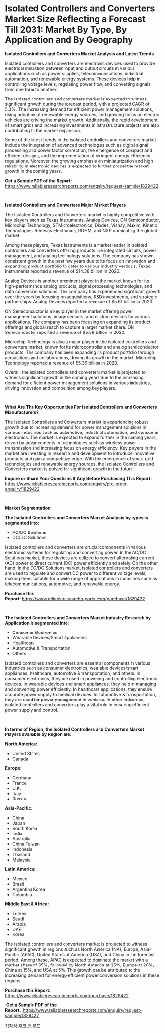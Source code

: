 <p><h1>Isolated Controllers and Converters Market Size Reflecting a Forecast Till 2031: Market By Type, By Application and By Geography</h1></p><p><strong>Isolated Controllers and Converters Market Analysis and Latest Trends</strong></p>
<p><p>Isolated controllers and converters are electronic devices used to provide electrical insulation between input and output circuits in various applications such as power supplies, telecommunications, industrial automation, and renewable energy systems. These devices help in controlling voltage levels, regulating power flow, and converting signals from one form to another.</p><p>The isolated controllers and converters market is expected to witness significant growth during the forecast period, with a projected CAGR of 5.3%. The increasing demand for efficient power management solutions, rising adoption of renewable energy sources, and growing focus on electric vehicles are driving the market growth. Additionally, the rapid development of smart grids and increasing investments in infrastructure projects are also contributing to the market expansion.</p><p>Some of the latest trends in the isolated controllers and converters market include the integration of advanced technologies such as digital signal processing and power factor correction, the emergence of compact and efficient designs, and the implementation of stringent energy efficiency regulations. Moreover, the growing emphasis on miniaturization and high reliability in electronic devices is expected to further propel the market growth in the coming years.</p></p>
<p><strong>Get a Sample PDF of the Report:&nbsp;</strong> <a href="https://www.reliableresearchreports.com/enquiry/request-sample/1829422">https://www.reliableresearchreports.com/enquiry/request-sample/1829422</a></p>
<p>&nbsp;</p>
<p><strong>Isolated Controllers and Converters Major Market Players</strong></p>
<p><p>The Isolated Controllers and Converters market is highly competitive with key players such as Texas Instruments, Analog Devices, ON Semiconductor, Microchip Technology, STMicroelectronics, Diodes, Vishay, Maxim, Kinetic Technologies, Renesas Electronics, ROHM, and NXP dominating the global market. </p><p>Among these players, Texas Instruments is a market leader in isolated controllers and converters offering products like integrated circuits, power management, and analog technology solutions. The company has shown consistent growth in the past few years due to its focus on innovation and expanding product portfolio to cater to various industry verticals. Texas Instruments reported a revenue of $14.38 billion in 2020.</p><p>Analog Devices is another prominent player in the market known for its high-performance analog products, signal processing technologies, and data conversion solutions. The company has experienced significant growth over the years by focusing on acquisitions, R&D investments, and strategic partnerships. Analog Devices reported a revenue of $5.61 billion in 2020.</p><p>ON Semiconductor is a key player in the market offering power management solutions, image sensors, and custom devices for various applications. The company has been focusing on expanding its product offerings and global reach to capture a larger market share. ON Semiconductor reported a revenue of $5.59 billion in 2020.</p><p>Microchip Technology is also a major player in the isolated controllers and converters market, known for its microcontroller and analog semiconductor products. The company has been expanding its product portfolio through acquisitions and collaborations, driving its growth in the market. Microchip Technology reported a revenue of $5.36 billion in 2020.</p><p>Overall, the isolated controllers and converters market is projected to witness significant growth in the coming years due to the increasing demand for efficient power management solutions in various industries, driving innovation and competition among key players.</p></p>
<p>&nbsp;</p>
<p><strong>What Are The Key Opportunities For Isolated Controllers and Converters Manufacturers?</strong></p>
<p><p>The Isolated Controllers and Converters market is experiencing robust growth due to increasing demand for power management solutions in various industries such as automotive, industrial automation, and consumer electronics. The market is expected to expand further in the coming years, driven by advancements in technologies such as wireless power transmission and increasing focus on energy efficiency. Key players in the market are investing in research and development to introduce innovative products and gain a competitive edge. With the emergence of smart grid technologies and renewable energy sources, the Isolated Controllers and Converters market is poised for significant growth in the future.</p></p>
<p><strong>Inquire or Share Your Questions If Any Before Purchasing This Report:</strong> <a href="https://www.reliableresearchreports.com/enquiry/pre-order-enquiry/1829422">https://www.reliableresearchreports.com/enquiry/pre-order-enquiry/1829422</a></p>
<p>&nbsp;</p>
<p><strong>Market Segmentation</strong></p>
<p><strong>The Isolated Controllers and Converters Market Analysis by types is segmented into:</strong></p>
<p><ul><li>AC/DC Solutions</li><li>DC/DC Solutions</li></ul></p>
<p><p>Isolated controllers and converters are crucial components in various electronic systems for regulating and converting power. In the AC/DC Solutions market, these devices are utilized to convert alternating current (AC) power to direct current (DC) power efficiently and safely. On the other hand, in the DC/DC Solutions market, isolated controllers and converters are used to regulate and convert DC power to different voltage levels, making them suitable for a wide range of applications in industries such as telecommunications, automotive, and renewable energy.</p></p>
<p><strong>Purchase this Report:&nbsp;</strong><a href="https://www.reliableresearchreports.com/purchase/1829422">https://www.reliableresearchreports.com/purchase/1829422</a></p>
<p>&nbsp;</p>
<p><strong>The Isolated Controllers and Converters Market Industry Research by Application is segmented into:</strong></p>
<p><ul><li>Consumer Electronics</li><li>Wearable Devices/Smart Appliances</li><li>Healthcare</li><li>Automotive & Transportation</li><li>Others</li></ul></p>
<p><p>Isolated controllers and converters are essential components in various industries such as consumer electronics, wearable devices/smart appliances, healthcare, automotive & transportation, and others. In consumer electronics, they are used in powering and controlling electronic devices. In wearable devices and smart appliances, they help in managing and converting power efficiently. In healthcare applications, they ensure accurate power supply to medical devices. In automotive & transportation, they are used for power management in vehicles. In other industries, isolated controllers and converters play a vital role in ensuring efficient power supply and control.</p></p>
<p>&nbsp;</p>
<p><strong>In terms of Region, the Isolated Controllers and Converters Market Players available by Region are:</strong></p>
<p>
    <p> <strong> North America: </strong>
        <ul>
            <li>United States</li>
            <li>Canada</li>
        </ul>
        </p> 
    <p> <strong> Europe: </strong>
        <ul>
            <li>Germany</li>
            <li>France</li>
            <li>U.K.</li>
            <li>Italy</li>
            <li>Russia</li>
        </ul>
        </p> 
    <p> <strong> Asia-Pacific: </strong>
        <ul>
            <li>China</li>
            <li>Japan</li>
            <li>South Korea</li>
            <li>India</li>
            <li>Australia</li>
            <li>China Taiwan</li>
            <li>Indonesia</li>
            <li>Thailand</li>
            <li>Malaysia</li>
        </ul>
        </p> 
    <p> <strong> Latin America: </strong>
        <ul>
            <li>Mexico</li>
            <li>Brazil</li>
            <li>Argentina Korea</li>
            <li>Colombia</li>
        </ul>
        </p> 
    <p> <strong> Middle East & Africa: </strong>
        <ul>
            <li>Turkey</li>
            <li>Saudi</li>
            <li>Arabia</li>
            <li>UAE</li>
            <li>Korea</li>
        </ul>
    </p>
    </p>
<p><p>The isolated controllers and converters market is projected to witness significant growth in regions such as North America (NA), Europe, Asia-Pacific (APAC), United States of America (USA), and China in the forecast period. Among these, APAC is expected to dominate the market with a market share of 35%, followed by North America at 25%, Europe at 20%, China at 15%, and USA at 5%. This growth can be attributed to the increasing demand for energy-efficient power conversion solutions in these regions.</p></p>
<p><strong>Purchase this Report: </strong><a href="https://www.reliableresearchreports.com/purchase/1829422">https://www.reliableresearchreports.com/purchase/1829422</a></p>
<p>&nbsp;<strong>Get a Sample PDF of the Report:&nbsp;&nbsp;</strong><a href="https://www.reliableresearchreports.com/enquiry/request-sample/1829422">https://www.reliableresearchreports.com/enquiry/request-sample/1829422</a></p>
<p><strong></strong></p>
<p><p><a href="https://github.com/sougarounis/Market-Research-Report-List-3/blob/main/169121412335.md">접착식 후크 앤 루프</a></p></p>